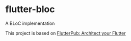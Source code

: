 # flutter-bloc

A BLoC implementation

This project is based on [FlutterPub: Architect your Flutter](https://medium.com/flutterpub/architecting-your-flutter-project-bd04e144a8f1)